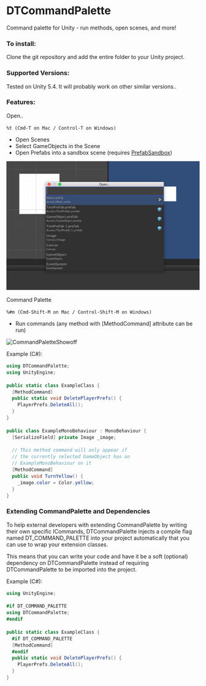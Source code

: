 # DTCommandPalette
Command palette for Unity - run methods, open scenes, and more!

### To install:
Clone the git repository and add the entire folder to your Unity project.

### Supported Versions:
Tested on Unity 5.4. It will probably work on other similar versions..

### Features:
Open..

`%t (Cmd-T on Mac / Control-T on Windows)`
* Open Scenes
* Select GameObjects in the Scene
* Open Prefabs into a sandbox scene (requires [PrefabSandbox](https://github.com/DarrenTsung/DTPrefabSandbox))

![CommandPaletteScreenshot](CommandPaletteScreenshot.png)

Command Palette

`%#m (Cmd-Shift-M on Mac / Control-Shift-M on Windows)`
* Run commands (any method with [MethodCommand] attribute can be run)

![CommandPaletteShowoff](CommandPaletteShowoff.gif)

Example (C#):
```csharp
using DTCommandPalette;
using UnityEngine;

public static class ExampleClass {
  [MethodCommand]
  public static void DeletePlayerPrefs() {
    PlayerPrefs.DeleteAll();
  }
}

public class ExampleMonoBehaviour : MonoBehaviour {
  [SerializeField] private Image _image;

  // This method command will only appear if
  // the currently selected GameObject has an
  // ExampleMonoBehaviour on it
  [MethodCommand]
  public void TurnYellow() {
    _image.color = Color.yellow;
  }
}
```

### Extending CommandPalette and Dependencies
To help external developers with extending CommandPalette by writing their own specific ICommands, DTCommandPalette injects a compile flag named DT_COMMAND_PALETTE into your project automatically that you can use to wrap your extension classes.

This means that you can write your code and have it be a soft (optional) dependency on DTCommandPalette instead of requiring DTCommandPalette to be imported into the project.

Example (C#):
```csharp
using UnityEngine;

#if DT_COMMAND_PALETTE
using DTCommandPalette;
#endif

public static class ExampleClass {
  #if DT_COMMAND_PALETTE
  [MethodCommand]
  #endif
  public static void DeletePlayerPrefs() {
    PlayerPrefs.DeleteAll();
  }
}
```
